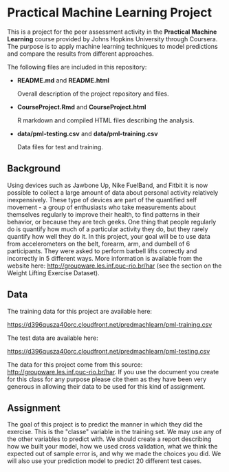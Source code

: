 Practical Machine Learning Project
==================================

This is a project for the peer assessment activity in the __Practical Machine Learning__ course provided by Johns Hopkins University through Coursera. 
The purpose is to apply machine learning techniques to model predictions and compare the results from different approaches. 

The following files are included in this repository:

* __README.md__ and __README.html__

	Overall description of the project repository and files. 
	
* __CourseProject.Rmd__ and __CourseProject.html__

	R markdown and compiled HTML files describing the analysis.
       
* __data/pml-testing.csv__ and __data/pml-training.csv__

	Data files for test and training.

## Background

Using devices such as Jawbone Up, Nike FuelBand, and Fitbit it is now possible to collect a large amount of data about personal activity relatively inexpensively. These type of devices are part of the quantified self movement - a group of enthusiasts who take measurements about themselves regularly to improve their health, to find patterns in their behavior, or because they are tech geeks. One thing that people regularly do is quantify how much of a particular activity they do, but they rarely quantify how well they do it. In this project, your goal will be to use data from accelerometers on the belt, forearm, arm, and dumbell of 6 participants. They were asked to perform barbell lifts correctly and incorrectly in 5 different ways. More information is available from the website here: http://groupware.les.inf.puc-rio.br/har (see the section on the Weight Lifting Exercise Dataset).

## Data

The training data for this project are available here:

https://d396qusza40orc.cloudfront.net/predmachlearn/pml-training.csv

The test data are available here:

https://d396qusza40orc.cloudfront.net/predmachlearn/pml-testing.csv

The data for this project come from this source: http://groupware.les.inf.puc-rio.br/har. If you use the document you create for this class for any purpose please cite them as they have been very generous in allowing their data to be used for this kind of assignment. 

## Assignment

The goal of this project is to predict the manner in which they did the exercise. This is the "classe" variable in the training set. We may use any of the other variables to predict with. We should create a report describing how we built your model, how we used cross validation, what we think the expected out of sample error is, and why we made the choices you did. We will also use your prediction model to predict 20 different test cases. 